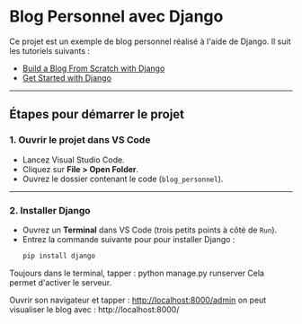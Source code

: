 # Blog Personnel avec Django

Ce projet est un exemple de blog personnel réalisé à l'aide de Django. Il suit les tutoriels suivants :
- [Build a Blog From Scratch with Django](https://realpython.com/build-a-blog-from-scratch-django/#include-routes-for-urls)
- [Get Started with Django](https://realpython.com/get-started-with-django-1/?utm_source=realpython&utm_medium=web&utm_campaign=related-post&utm_content=build-a-blog-from-scratch-django)

---

## Étapes pour démarrer le projet

### 1. Ouvrir le projet dans VS Code
- Lancez Visual Studio Code.
- Cliquez sur **File > Open Folder**.
- Ouvrez le dossier contenant le code (`blog_personnel`).

---

### 2. Installer Django
- Ouvrez un **Terminal** dans VS Code (trois petits points à côté de `Run`).
- Entrez la commande suivante pour pour installer Django :
  ```bash
  pip install django

Toujours dans le terminal, tapper : python manage.py runserver 
Cela permet d'activer le serveur.

Ouvrir son navigateur et tapper : [http://localhost:8000/admin](http://localhost:8000/admin/)
on peut visualiser le blog avec : http://localhost:8000/
